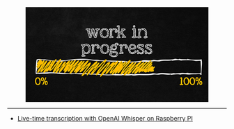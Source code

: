 <!--
Maintainer:   jeffskinnerbox@yahoo.com / www.jeffskinnerbox.me
Version:      0.0.0
-->


<div align="center">
<img src="https://raw.githubusercontent.com/jeffskinnerbox/blog/main/content/images/banners-bkgrds/work-in-progress.jpg" title="These materials require additional work and are not ready for general use." align="center" width=420px height=219px>
</div>


---------------

* [Live-time transcription with OpenAI Whisper on Raspberry PI](https://www.hackster.io/ievgenii-tkachenko/live-time-transcription-with-openai-whisper-on-raspberry-pi-62ecf4)

